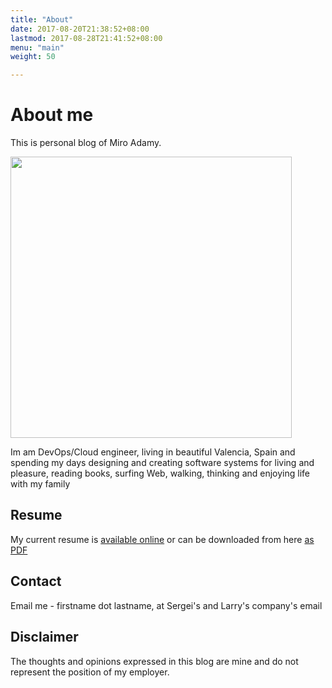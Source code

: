 ```yaml
---
title: "About"
date: 2017-08-20T21:38:52+08:00
lastmod: 2017-08-28T21:41:52+08:00
menu: "main"
weight: 50

---
```


# About me

This is personal blog of Miro Adamy.

<img src="/miro-wald.jpg" width="450">


Im am DevOps/Cloud engineer, living in beautiful Valencia, Spain and spending my days designing and creating software systems for living and pleasure, reading books, surfing Web, walking, thinking and enjoying life with my family

## Resume

My current resume is [available online](https://miro.adamy.gitlab.io/resume/) or can be downloaded from here <a href="/resume/miro-adamy-2019.pdf" download>as PDF</a>

## Contact

Email me - firstname dot lastname, at Sergei's and Larry's company's email

## Disclaimer

The thoughts and opinions expressed in this blog are mine and do not represent the position of my employer.


